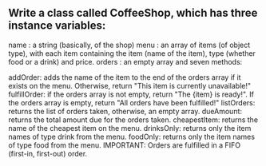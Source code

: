 ## Write a class called CoffeeShop, which has three instance variables:

name : a string (basically, of the shop)
menu : an array of items (of object type), with each item containing the item (name of the item), type (whether food or a drink) and price.
orders : an empty array
and seven methods:

addOrder: adds the name of the item to the end of the orders array if it exists on the menu. Otherwise, return "This item is currently unavailable!"
fulfillOrder: if the orders array is not empty, return "The {item} is ready!". If the orders array is empty, return "All orders have been fulfilled!"
listOrders: returns the list of orders taken, otherwise, an empty array.
dueAmount: returns the total amount due for the orders taken.
cheapestItem: returns the name of the cheapest item on the menu.
drinksOnly: returns only the item names of type drink from the menu.
foodOnly: returns only the item names of type food from the menu.
IMPORTANT: Orders are fulfilled in a FIFO (first-in, first-out) order.
